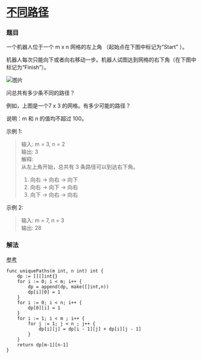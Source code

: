 # [不同路径](https://leetcode-cn.com/problems/unique-paths/)

### 题目
一个机器人位于一个 m x n 网格的左上角 （起始点在下图中标记为“Start” ）。

机器人每次只能向下或者向右移动一步。机器人试图达到网格的右下角（在下图中标记为“Finish”）。

![图片](https://assets.leetcode-cn.com/aliyun-lc-upload/uploads/2018/10/22/robot_maze.png)

问总共有多少条不同的路径？

例如，上图是一个7 x 3 的网格。有多少可能的路径？

说明：m 和 n 的值均不超过 100。

示例 1:

>输入: m = 3, n = 2  
输出: 3  
解释:  
从左上角开始，总共有 3 条路径可以到达右下角。  
>1. 向右 -> 向右 -> 向下
>2. 向右 -> 向下 -> 向右
>3. 向下 -> 向右 -> 向右

示例 2:

>输入: m = 7, n = 3  
输出: 28

### 解法

[参考](https://leetcode-cn.com/problems/unique-paths/solution/dong-tai-gui-hua-by-powcai-2/)

```
func uniquePaths(m int, n int) int {
	dp := [][]int{}
	for i := 0; i < m; i++ {
		dp = append(dp, make([]int,n))
		dp[i][0] = 1
	}
	for i := 0; i < n; i++ {
		dp[0][i] = 1
	}
	for i := 1; i < m ; i++ {
		for j := 1; j < n ; j++ {
			dp[i][j] = dp[i - 1][j] + dp[i][j - 1]
		}
	}
	return dp[m-1][n-1]
}
```
